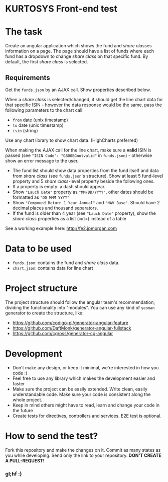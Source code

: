 # KURTOSYS Front-end test

# The task
Create an angular application which shows the fund and *share class*es information on a page.
The page should have a list of funds where each fund has a dropdown to change *share class* on that specific fund. By default, the first *share class* is selected.

## Requirements
Get the `funds.json` by an AJAX call. Show properties described below.

When a *share class* is selected/changed, it should get the line chart data for that specific ISIN - however the data response would be the same, pass the following parameters to the chart call:
- `from` date (unix timestamp)
- `to` date (unix timestamp)
- `isin` (string)

Use any chart library to show chart data. (HighCharts preferred)

When making the AJAX call for the line chart, make sure a **valid** ISIN is passed (see `"ISIN Code": "GB00BGnotvalid"` in `funds.json`) - otherwise show an error message to the user.

- The fund list should show data properties from the fund itself and data from *share class* (see `funds.json`'s structure). Show at least 5 fund-level property and 5 *share class*-level property beside the following ones.
- If a property is empty: a dash should appear.
- Show `"Lauch Date"` property as `"MM/DD/YYYY"`, other dates should be formatted as `"DD MMM YYYY"`
- Show `"Compound Return 1 Year Annual"` and `"NAV Base"`. Should have 2 decimal places and thousand separators.
- If the fund is older than 4 year (see `"Lauch Date"` property), show the *share class* properties as a list (`<ul>`) instead of a table

See a working example here: http://fe2.jpmorgan.com

# Data to be used
- `funds.json`: contains the fund and *share class* data.
- `chart.json`: contains data for line chart

# Project structure
The project structure should follow the angular team's recommendation, dividing the functionality into "modules".
You can use any kind of `yeoman` generator to create the structure, like:
- https://github.com/codigo-pl/generator-angular-feature
- https://github.com/DaftMonk/generator-angular-fullstack
- https://github.com/cgross/generator-cg-angular

# Development
- Don't make any design, or keep it minimal, we're interested in how you code :)
- Feel free to use any library which makes the development easier and faster
- Make sure the project can be easily extended. Write clean, easily understandable code. Make sure your code is consistent along the whole project.
- Keep in mind others might have to read, learn and change your code in the future
- Create tests for directives, controllers and services. E2E test is optional.


# How to send the test?
Fork this repository and make the changes on it.
Commit as many states as you while developing.
Send only the link to your repository. **DON'T CREATE A PULL-REQUEST!**

### gl;hf :)

